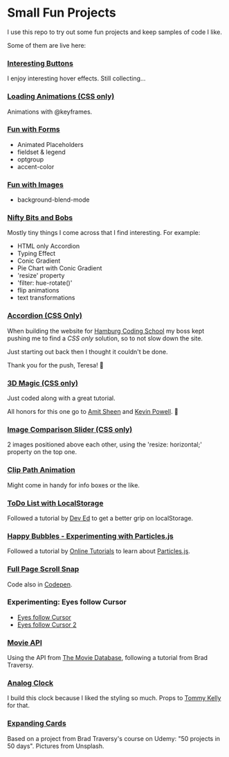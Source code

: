 # Small Fun Projects

I use this repo to try out some fun projects and keep samples of code I like.

Some of them are live here:

### [Interesting Buttons](https://codemon72.github.io/Small-Fun-Projects/Buttons "Interesting Buttons")

I enjoy interesting hover effects. Still collecting...

### [Loading Animations (CSS only)](https://codemon72.github.io/Small-Fun-Projects/Loaders "Loading Animations (CSS only)")

Animations with @keyframes.

### [Fun with Forms](https://codemon72.github.io/Small-Fun-Projects/Fun_with_Forms "Fun with Forms")

- Animated Placeholders
- fieldset & legend
- optgroup
- accent-color

### [Fun with Images](https://codemon72.github.io/Small-Fun-Projects/Fun_with_Images "Fun with Images")
- background-blend-mode

### [Nifty Bits and Bobs](https://codemon72.github.io/Small-Fun-Projects/Nifty_Bits_and_Bobs "Nifty Bits and Bobs")

Mostly tiny things I come across that I find interesting. For example:
- HTML only Accordion
- Typing Effect
- Conic Gradient
- Pie Chart with Conic Gradient
- 'resize' property
- 'filter: hue-rotate()'
- flip animations
- text transformations
      
### [Accordion (CSS Only)](https://codemon72.github.io/Small-Fun-Projects/CSS_only_Accordion "Accordion (CSS only)")

When building the website for [Hamburg Coding School](https://hamburgcodingschool.com) my boss kept pushing me to find a *CSS only* solution, so to not slow down the site. 

Just starting out back then I thought it couldn't be done. 

Thank you for the push, Teresa! &#129303;

### [3D Magic (CSS only)](https://codemon72.github.io/Small-Fun-Projects/3D-Rotating-Perspective-Awesomeness)

Just coded along with a great tutorial.

All honors for this one go to [Amit Sheen](https://amitsh.com/) and [Kevin Powell](https://www.kevinpowell.co/). 🙏


### [Image Comparison Slider (CSS only)](https://codemon72.github.io/Small-Fun-Projects/Image_Comparison_Slider "Image Comparison Slider (CSS only")
2 images positioned above each other, using the 'resize: horizontal;' property on the top one.

### [Clip Path Animation](https://codemon72.github.io/Small-Fun-Projects/Clip_Path_Animation "Clip Path Animation")
Might come in handy for info boxes or the like.

### [ToDo List with LocalStorage](https://codemon72.github.io/Small-Fun-Projects/ToDoList2 "ToDo List with LocalStorage")
Followed a tutorial by [Dev Ed](https://www.youtube.com/c/DevEd/videos) to get a better grip on localStorage.

### [Happy Bubbles - Experimenting with Particles.js](https://codemon72.github.io/Small-Fun-Projects/Happy_Bubbles/ "Happy Bubbles - Experimenting with Particles.js")
Followed a tutorial by [Online Tutorials](https://www.youtube.com/c/OnlineTutorials4Designers/videos) to learn about [Particles.js](https://vincentgarreau.com/particles.js/).

### [Full Page Scroll Snap](https://codemon72.github.io/Small-Fun-Projects/Scroll_Snap)
Code also in [Codepen](https://codepen.io/Codemon72/pen/bGWejYG).

### Experimenting: Eyes follow Cursor
- [Eyes follow Cursor](https://codemon72.github.io/Small-Fun-Projects/Eyes_Follow_Cursor)
- [Eyes follow Cursor 2](https://codemon72.github.io/Small-Fun-Projects/Eyes_Follow_Cursor_2)

### [Movie API](https://codemon72.github.io/Small-Fun-Projects/Movie_API "Movie API")
Using the API from [The Movie Database](https://api.themoviedb.org), following a tutorial from Brad Traversy.


### [Analog Clock](https://codemon72.github.io/Small-Fun-Projects/JS_Clock "Analog Clock")
I build this clock because I liked the styling so much.
Props to [Tommy Kelly](https://www.youtube.com/channel/UCBeE2qKffzEzRoWns6RZ8UA/videos) for that.

### [Expanding Cards](https://codemon72.github.io/Small-Fun-Projects/flowers "Expanding Cards")

Based on a project from Brad Traversy's course on Udemy: "50 projects in 50 days".
Pictures from Unsplash.